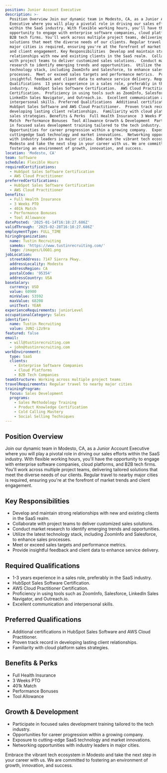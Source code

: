 ```yaml
---
position: Junior Account Executive
description: >-
  Position Overview Join our dynamic team in Modesto, CA, as a Junior Account
  Executive where you will play a pivotal role in driving our sales efforts
  within the SaaS industry. With flexible working hours, you'll have the
  opportunity to engage with enterprise software companies, cloud platforms, and
  B2B tech firms. You'll work across multiple project teams, delivering tailored
  solutions that meet the diverse needs of our clients. Regular travel to nearby
  major cities is required, ensuring you're at the forefront of market trends
  and client engagement. Key Responsibilities  Develop and maintain strong
  relationships with new and existing clients in the SaaS realm.  Collaborate
  with project teams to deliver customized sales solutions.  Conduct market
  research to identify emerging trends and opportunities.  Utilize the latest
  technology stack, including ZoomInfo and Salesforce, to enhance sales
  processes.  Meet or exceed sales targets and performance metrics.  Provide
  insightful feedback and client data to enhance service delivery. Required
  Qualifications  13 years experience in a sales role, preferably in the SaaS
  industry.  HubSpot Sales Software Certification.  AWS Cloud Practitioner
  Certification.  Proficiency in using tools such as ZoomInfo, Salesforce,
  LinkedIn Sales Navigator, and Outreach.io.  Excellent communication and
  interpersonal skills. Preferred Qualifications  Additional certifications in
  HubSpot Sales Software and AWS Cloud Practitioner.  Proven track record in
  developing lasting client relationships.  Familiarity with cloud platform
  sales strategies. Benefits & Perks  Full Health Insurance  3 Weeks PTO  401k
  Match  Performance Bonuses  Tool Allowance Growth & Development  Participate
  in focused sales development training tailored to the tech industry. 
  Opportunities for career progression within a growing company.  Exposure to
  cuttingedge SaaS technology and market innovations.  Networking opportunities
  with industry leaders in major cities. Embrace the vibrant tech ecosystem in
  Modesto and take the next step in your career with us. We are committed to
  fostering an environment of growth, innovation, and success.
location: 'Modesto, CA'
team: Software
schedule: Flexible Hours
requiredCertifications:
  - HubSpot Sales Software Certification
  - AWS Cloud Practitioner
preferredCertifications:
  - HubSpot Sales Software Certification
  - AWS Cloud Practitioner
benefits:
  - Full Health Insurance
  - 3 Weeks PTO
  - 401k Match
  - Performance Bonuses
  - Tool Allowance
datePosted: '2025-01-14T16:18:27.686Z'
validThrough: '2025-02-28T16:18:27.686Z'
employmentType: FULL_TIME
hiringOrganization:
  name: Tustin Recruiting
  sameAs: 'https://www.tustinrecruiting.com/'
  logo: /images/LOGO1.png
jobLocation:
  streetAddress: 7147 Sierra Pkwy.
  addressLocality: Modesto
  addressRegion: CA
  postalCode: '95354'
  addressCountry: USA
baseSalary:
  currency: USD
  value: 60900
  minValue: 53592
  maxValue: 68208
  unitText: YEAR
experienceRequirements: juniorLevel
occupationalCategory: Sales
identifier:
  name: Tustin Recruiting
  value: JUNI-i2z9ra
featured: false
email:
  - will@tustinrecruiting.com
  - john@tustinrecruiting.com
workEnvironment:
  type: SaaS
  clients:
    - Enterprise Software Companies
    - Cloud Platforms
    - B2B Tech Companies
teamStructure: Working across multiple project teams
travelRequirements: Regular travel to nearby major cities
trainingProgram:
  focus: Sales Development
  programs:
    - Sales Methodology Training
    - Product Knowledge Certification
    - Cold Calling Mastery
    - Social Selling Techniques
---
```




## Position Overview
Join our dynamic team in Modesto, CA, as a Junior Account Executive where you will play a pivotal role in driving our sales efforts within the SaaS industry. With flexible working hours, you'll have the opportunity to engage with enterprise software companies, cloud platforms, and B2B tech firms. You'll work across multiple project teams, delivering tailored solutions that meet the diverse needs of our clients. Regular travel to nearby major cities is required, ensuring you're at the forefront of market trends and client engagement.

## Key Responsibilities
- Develop and maintain strong relationships with new and existing clients in the SaaS realm.
- Collaborate with project teams to deliver customized sales solutions.
- Conduct market research to identify emerging trends and opportunities.
- Utilize the latest technology stack, including ZoomInfo and Salesforce, to enhance sales processes.
- Meet or exceed sales targets and performance metrics.
- Provide insightful feedback and client data to enhance service delivery.

## Required Qualifications
- 1-3 years experience in a sales role, preferably in the SaaS industry.
- HubSpot Sales Software Certification.
- AWS Cloud Practitioner Certification.
- Proficiency in using tools such as ZoomInfo, Salesforce, LinkedIn Sales Navigator, and Outreach.io.
- Excellent communication and interpersonal skills.

## Preferred Qualifications
- Additional certifications in HubSpot Sales Software and AWS Cloud Practitioner.
- Proven track record in developing lasting client relationships.
- Familiarity with cloud platform sales strategies.

## Benefits & Perks
- Full Health Insurance
- 3 Weeks PTO
- 401k Match
- Performance Bonuses
- Tool Allowance

## Growth & Development
- Participate in focused sales development training tailored to the tech industry.
- Opportunities for career progression within a growing company.
- Exposure to cutting-edge SaaS technology and market innovations.
- Networking opportunities with industry leaders in major cities. 

Embrace the vibrant tech ecosystem in Modesto and take the next step in your career with us. We are committed to fostering an environment of growth, innovation, and success.
